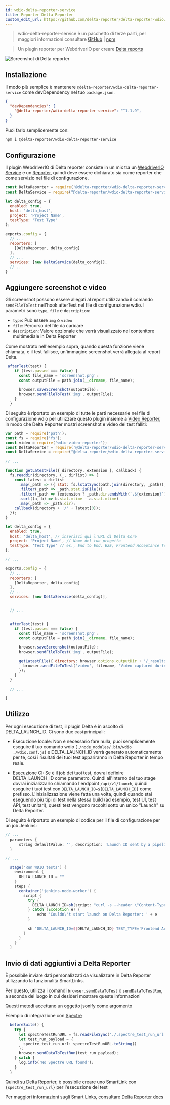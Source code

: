 ```yaml
---
id: wdio-delta-reporter-service
title: Reporter Delta Reporter
custom_edit_url: https://github.com/delta-reporter/delta-reporter-wdio/edit/master/README.md
---
```



> wdio-delta-reporter-service è un pacchetto di terze parti, per maggiori informazioni consultare [GitHub](https://github.com/delta-reporter/delta-reporter-wdio) | [npm](https://www.npmjs.com/package/@delta-reporter/wdio-delta-reporter-service)




> Un plugin reporter per WebdriverIO per creare [Delta reports](https://github.com/delta-reporter/delta-reporter)


![Screenshot di Delta reporter](https://raw.githubusercontent.com/delta-reporter/delta-reporter-wdio/master/src/docs/delta-reporter.png)


## Installazione


Il modo più semplice è mantenere `@delta-reporter/wdio-delta-reporter-service` come devDependency nel tuo `package.json`.

```json
{
  "devDependencies": {
    "@delta-reporter/wdio-delta-reporter-service": "^1.1.9",
  }
}
```

Puoi farlo semplicemente con:

```bash
npm i @delta-reporter/wdio-delta-reporter-service
```

## Configurazione


Il plugin WebdriverIO di Delta reporter consiste in un mix tra un [WebdriverIO Service](https://github.com/webdriverio/webdriverio/tree/master/packages/webdriverio) e un [Reporter](https://github.com/webdriverio/webdriverio/tree/master/packages/wdio-reporter), quindi deve essere dichiarato sia come reporter che come servizio nel file di configurazione.


```js
const DeltaReporter = require('@delta-reporter/wdio-delta-reporter-service/lib/src/reporter');
const DeltaService = require("@delta-reporter/wdio-delta-reporter-service");

let delta_config = {
  enabled: true,
  host: 'delta_host',
  project: 'Project Name',
  testType: 'Test Type'
};

exports.config = {
  // ...
  reporters: [
    [DeltaReporter, delta_config]
  ],
  // ...
  services: [new DeltaService(delta_config)],
  // ...
}
```


## Aggiungere screenshot e video

Gli screenshot possono essere allegati al report utilizzando il comando `sendFileToTest` nell'hook afterTest nel file di configurazione wdio. I parametri sono `type`, `file` e `description`:
- `type`: Può essere `img` o `video`
- `file`: Percorso del file da caricare
- `description`: Valore opzionale che verrà visualizzato nel contenitore multimediale in Delta Reporter


Come mostrato nell'esempio sopra, quando questa funzione viene chiamata, e il test fallisce, un'immagine screenshot verrà allegata al report Delta.


```js
 afterTest(test) {
    if (test.passed === false) {
      const file_name = 'screenshot.png';
      const outputFile = path.join(__dirname, file_name);

      browser.saveScreenshot(outputFile);
      browser.sendFileToTest('img', outputFile);
    }
  }
```


Di seguito è riportato un esempio di tutte le parti necessarie nel file di configurazione wdio per utilizzare questo plugin insieme a [Video Reporter](https://github.com/presidenten/wdio-video-reporter), in modo che Delta Reporter mostri screenshot e video dei test falliti:



```js
var path = require('path');
const fs = require('fs');
const video = require('wdio-video-reporter');
const DeltaReporter = require('@delta-reporter/wdio-delta-reporter-service/lib/src/reporter');
const DeltaService = require("@delta-reporter/wdio-delta-reporter-service");

// ...

function getLatestFile({ directory, extension }, callback) {
  fs.readdir(directory, (_, dirlist) => {
    const latest = dirlist
      .map(_path => ({ stat: fs.lstatSync(path.join(directory, _path)), dir: _path }))
      .filter(_path => _path.stat.isFile())
      .filter(_path => (extension ? _path.dir.endsWith(`.${extension}`) : 1))
      .sort((a, b) => b.stat.mtime - a.stat.mtime)
      .map(_path => _path.dir);
    callback(directory + '/' + latest[0]);
  });
}

let delta_config = {
  enabled: true,
  host: 'delta_host', // inserisci qui l'URL di Delta Core
  project: 'Project Name', // Nome del tuo progetto
  testType: 'Test Type' // es., End to End, E2E, Frontend Acceptance Tests
};

// ...

exports.config = {
  // ...
  reporters: [
    [DeltaReporter, delta_config]
  ],
  // ...
  services: [new DeltaService(delta_config)],


  // ...


  afterTest(test) {
    if (test.passed === false) {
      const file_name = 'screenshot.png';
      const outputFile = path.join(__dirname, file_name);

      browser.saveScreenshot(outputFile);
      browser.sendFileToTest('img', outputFile);

      getLatestFile({ directory: browser.options.outputDir + '/_results_', extension: 'mp4' }, (filename = null) => {
        browser.sendFileToTest('video', filename, 'Video captured during test execution');
      });
    }
  }

  // ...

}
```

## Utilizzo

Per ogni esecuzione di test, il plugin Delta è in ascolto di DELTA_LAUNCH_ID. Ci sono due casi principali:

- Esecuzione locale: Non è necessario fare nulla, puoi semplicemente eseguire il tuo comando wdio (`./node_modules/.bin/wdio ./wdio.conf.js`) e DELTA_LAUNCH_ID verrà generato automaticamente per te, così i risultati dei tuoi test appariranno in Delta Reporter in tempo reale.

- Esecuzione CI: Se è il job dei tuoi test, dovrai definire DELTA_LAUNCH_ID come parametro. Quindi all'interno del tuo stage dovrai inizializzarlo chiamando l'endpoint `/api/v1/launch`, quindi eseguire i tuoi test con `DELTA_LAUNCH_ID=${DELTA_LAUNCH_ID}` come prefisso. L'inizializzazione viene fatta una volta, quindi quando stai eseguendo più tipi di test nella stessa build (ad esempio, test UI, test API, test unitari), questi test vengono raccolti sotto un unico "Launch" su Delta Reporter.

Di seguito è riportato un esempio di codice per il file di configurazione per un job Jenkins:

```groovy
// ...
  parameters {
      string defaultValue: '', description: 'Launch ID sent by a pipeline, leave it blank', name: 'DELTA_LAUNCH_ID', trim: false
  }

// ...

  stage('Run WDIO tests') {
    environment {
      DELTA_LAUNCH_ID = ""
    }
    steps {
      container('jenkins-node-worker') {
        script {
          try {
            DELTA_LAUNCH_ID=sh(script: "curl -s --header \"Content-Type: application/json\" --request POST --data '{\"name\": \"${JOB_NAME} | ${BUILD_NUMBER} | Wdio Tests\", \"project\": \"Your project\"}' https://delta-core-url/api/v1/launch | python -c 'import sys, json; print(json.load(sys.stdin)[\"id\"])';", returnStdout: true)
          } catch (Exception e) {
              echo 'Couldn\'t start launch on Delta Reporter: ' + e
          }
          
          sh "DELTA_LAUNCH_ID=${DELTA_LAUNCH_ID} TEST_TYPE='Frontend Acceptance Tests' ./node_modules/.bin/wdio ./wdio.conf.js"
        }
      }
    }  
  }
```

## Invio di dati aggiuntivi a Delta Reporter

È possibile inviare dati personalizzati da visualizzare in Delta Reporter utilizzando la funzionalità SmartLinks.

Per questo, utilizza i comandi `browser.sendDataToTest` o `sendDataToTestRun`, a seconda del luogo in cui desideri mostrare queste informazioni

Questi metodi accettano un oggetto jsonify come argomento

Esempio di integrazione con [Spectre](https://github.com/wearefriday/spectre)

```ts
  beforeSuite() {
    try {
      let spectreTestRunURL = fs.readFileSync('./.spectre_test_run_url.json');
      let test_run_payload = {
        spectre_test_run_url: spectreTestRunURL.toString()
      };
      browser.sendDataToTestRun(test_run_payload);
    } catch {
      log.info('No Spectre URL found');
    }
  }
```

Quindi su Delta Reporter, è possibile creare uno SmartLink con `{spectre_test_run_url}` per l'esecuzione del test

Per maggiori informazioni sugli Smart Links, consultare [Delta Reporter docs](https://delta-reporter.github.io/delta-reporter/main_features/#smart-links)